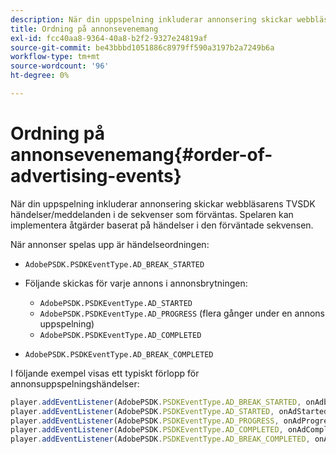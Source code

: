 ```yaml
---
description: När din uppspelning inkluderar annonsering skickar webbläsarens TVSDK händelser/meddelanden i de sekvenser som förväntas. Spelaren kan implementera åtgärder baserat på händelser i den förväntade sekvensen.
title: Ordning på annonsevenemang
exl-id: fcc40aa8-9364-40a8-b2f2-9327e24819af
source-git-commit: be43bbbd1051886c8979ff590a3197b2a7249b6a
workflow-type: tm+mt
source-wordcount: '96'
ht-degree: 0%

---
```


# Ordning på annonsevenemang{#order-of-advertising-events}

När din uppspelning inkluderar annonsering skickar webbläsarens TVSDK händelser/meddelanden i de sekvenser som förväntas. Spelaren kan implementera åtgärder baserat på händelser i den förväntade sekvensen.

<!--<a id="section_69E3CCBC57BB48399799876E83908348"></a>-->

När annonser spelas upp är händelseordningen:

* `AdobePSDK.PSDKEventType.AD_BREAK_STARTED`
* Följande skickas för varje annons i annonsbrytningen:

   * `AdobePSDK.PSDKEventType.AD_STARTED`
   * `AdobePSDK.PSDKEventType.AD_PROGRESS` (flera gånger under en annons uppspelning)
   * `AdobePSDK.PSDKEventType.AD_COMPLETED`

* `AdobePSDK.PSDKEventType.AD_BREAK_COMPLETED`

I följande exempel visas ett typiskt förlopp för annonsuppspelningshändelser:

```js
player.addEventListener(AdobePSDK.PSDKEventType.AD_BREAK_STARTED, onAdbreakStarted); 
player.addEventListener(AdobePSDK.PSDKEventType.AD_STARTED, onAdStarted); 
player.addEventListener(AdobePSDK.PSDKEventType.AD_PROGRESS, onAdProgress); 
player.addEventListener(AdobePSDK.PSDKEventType.AD_COMPLETED, onAdCompleted); 
player.addEventListener(AdobePSDK.PSDKEventType.AD_BREAK_COMPLETED, onAdbreakCompleted);
```
